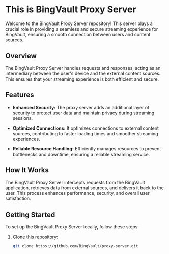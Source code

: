# This is BingVault Proxy Server

Welcome to the BingVault Proxy Server repository! This server plays a crucial role in providing a seamless and secure streaming experience for BingVault, ensuring a smooth connection between users and content sources.

## Overview

The BingVault Proxy Server handles requests and responses, acting as an intermediary between the user's device and the external content sources. This ensures that your streaming experience is both efficient and secure.

## Features

- **Enhanced Security:** The proxy server adds an additional layer of security to protect user data and maintain privacy during streaming sessions.

- **Optimized Connections:** It optimizes connections to external content sources, contributing to faster loading times and smoother streaming experiences.

- **Reliable Resource Handling:** Efficiently manages resources to prevent bottlenecks and downtime, ensuring a reliable streaming service.

## How It Works

The BingVault Proxy Server intercepts requests from the BingVault application, retrieves data from external sources, and delivers it back to the user. This process enhances performance, security, and overall user satisfaction.

## Getting Started

To set up the BingVault Proxy Server locally, follow these steps:

1. Clone this repository:
   ```bash
   git clone https://github.com/BingVault/proxy-server.git
